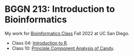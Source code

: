 # BGGN 213: Introduction to Bioinformatics

My work for [Bioinformatics Class](https://bioboot.github.io/bggn213_F22/) Fall 2022 at UC San Diego. 

- Class 04: [Introduction to R](). 
- Class 10: [Principle Component Analysis of Candy](). 
